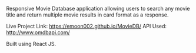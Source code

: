 Responsive Movie Database application allowing users to search any movie title and return multiple movie results in card format as a response.

Live Project Link: https://emoon002.github.io/MovieDB/
API Used: http://www.omdbapi.com/

Built using React JS.